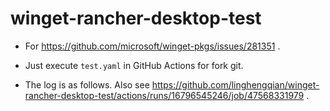# winget-rancher-desktop-test

- For https://github.com/microsoft/winget-pkgs/issues/281351 .

- Just execute `test.yaml` in GitHub Actions for fork git.

- The log is as follows. Also see https://github.com/linghengqian/winget-rancher-desktop-test/actions/runs/16796545246/job/47568331979 .

```shell

```
